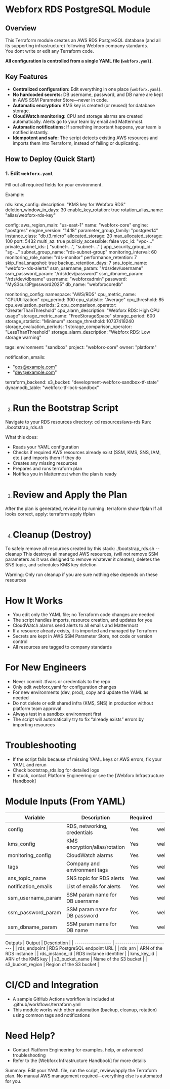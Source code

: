 # Webforx RDS PostgreSQL Module

## Overview

This Terraform module creates an AWS RDS PostgreSQL database (and all its supporting infrastructure) following Webforx company standards.  
You dont write or edit any Terraform code.  

**All configuration is controlled from a single YAML file (`webforx.yaml`).**

## Key Features

- **Centralized configuration:** Edit everything in one place (`webforx.yaml`).
- **No hardcoded secrets:** DB username, password, and DB name are kept in AWS SSM Parameter Store—never in code.
- **Automatic encryption:** KMS key is created (or reused) for database storage.
- **CloudWatch monitoring:** CPU and storage alarms are created automatically. Alerts go to your team by email and Mattermost.
- **Automatic notifications:** If something important happens, your team is notified instantly.
- **Idempotent and safe:** The script detects existing AWS resources and imports them into Terraform, instead of failing or duplicating.

## How to Deploy (Quick Start)

### 1. Edit `webforx.yaml`

Fill out all required fields for your environment.  

Example:

rds:
  kms_config:
    description: "KMS key for Webforx RDS"
    deletion_window_in_days: 30
    enable_key_rotation: true
    rotation_alias_name: "alias/webforx-rds-key"

  config:
    aws_region_main: "us-east-1"
    name: "webforx-core"
    engine: "postgres"
    engine_version: "14.18"
    parameter_group_family: "postgres14"
    instance_class: "db.t3.micro"
    allocated_storage: 20
    max_allocated_storage: 100
    port: 5432
    multi_az: true
    publicly_accessible: false
    vpc_id: "vpc-..."
    private_subnet_ids: [ "subnet-...", "subnet-..." ]
    app_security_group_id: "sg-..."
    subnet_group_name: "rds-subnet-group"
    monitoring_interval: 60
    monitoring_role_name: "rds-monitor"
    performance_retention: 7
    skip_final_snapshot: true
    backup_retention_days: 7
    sns_topic_name: "webforx-rds-alerts"
    ssm_username_param: "/rds/dev/username"
    ssm_password_param: "/rds/dev/password"
    ssm_dbname_param: "/rds/dev/dbname"
    username: "webforxadmin"
    password: "MyS3cur3P@ssword2025"
    db_name: "webforxcoredb"

  monitoring_config:
    namespace: "AWS/RDS"
    cpu_metric_name: "CPUUtilization"
    cpu_period: 300
    cpu_statistic: "Average"
    cpu_threshold: 85
    cpu_evaluation_periods: 2
    cpu_comparison_operator: "GreaterThanThreshold"
    cpu_alarm_description: "Webforx RDS: High CPU usage"
    storage_metric_name: "FreeStorageSpace"
    storage_period: 600
    storage_statistic: "Minimum"
    storage_threshold: 10737418240
    storage_evaluation_periods: 1
    storage_comparison_operator: "LessThanThreshold"
    storage_alarm_description: "Webforx RDS: Low storage warning"

tags:
  environment: "sandbox"
  project: "webforx-core"
  owner: "platform"

notification_emails:
  - "ops@example.com"
  - "dev@example.com"

terraform_backend:
  s3_bucket: "development-webforx-sandbox-tf-state"
  dynamodb_table: "webforx-tf-lock-sandbox"


2. # Run the Bootstrap Script
Navigate to your RDS resources directory:
cd resources/aws-rds
Run:
./bootstrap_rds.sh

What this does:

  - Reads your YAML configuration
  - Checks if required AWS resources already exist (SSM, KMS, SNS, IAM, etc.) and imports them if they do
  - Creates any missing resources
  - Prepares and runs terraform plan
  - Notifies you in Mattermost when the plan is ready

3. # Review and Apply the Plan
After the plan is generated, review it by running:
terraform show tfplan
If all looks correct, apply:
terraform apply tfplan

4. # Cleanup (Destroy)
To safely remove all resources created by this stack:
./bootstrap_rds.sh --cleanup
This destroys all managed AWS resources, (will not remove SSM parameters as it was designed to remove whatever it creates), deletes the SNS topic, and schedules KMS key deletion

Warning: Only run cleanup if you are sure nothing else depends on these resources

# How It Works
  - You edit only the YAML file; no Terraform code changes are needed
  - The script handles imports, resource creation, and updates for you
  - CloudWatch alarms send alerts to all emails and Mattermost
  - If a resource already exists, it is imported and managed by Terraform
  - Secrets are kept in AWS SSM Parameter Store, not code or version control
  - All resources are tagged to company standards

# For New Engineers
  - Never commit .tfvars or credentials to the repo
  - Only edit webforx.yaml for configuration changes
  - For new environments (dev, prod), copy and update the YAML as needed
  - Do not delete or edit shared infra (KMS, SNS) in production without platform team approval
  - Always test in a sandbox environment first
  - The script will automatically try to fix “already exists” errors by importing resources

# Troubleshooting
  - If the script fails because of missing YAML keys or AWS errors, fix your YAML and rerun
  - Check bootstrap_rds.log for detailed logs
  - If stuck, contact Platform Engineering or see the [Webforx Infrastructure Handbook]

# Module Inputs (From YAML)
| Variable             | Description                    | Required | Source       |
| -------------------- | ------------------------------ | -------- | ------------ |
| config               | RDS, networking, credentials   | Yes      | webforx.yaml |
| kms\_config          | KMS encryption/alias/rotation  | Yes      | webforx.yaml |
| monitoring\_config   | CloudWatch alarms              | Yes      | webforx.yaml |
| tags                 | Company and environment tags   | Yes      | webforx.yaml |
| sns\_topic\_name     | SNS topic for RDS alerts       | Yes      | webforx.yaml |
| notification\_emails | List of emails for alerts      | Yes      | webforx.yaml |
| ssm\_username\_param | SSM param name for DB username | Yes      | webforx.yaml |
| ssm\_password\_param | SSM param name for DB password | Yes      | webforx.yaml |
| ssm\_dbname\_param   | SSM param name for DB name     | Yes      | webforx.yaml |

Outputs
| Output             | Description                 |
| ------------------ | --------------------------- |
| rds\_endpoint      | RDS PostgreSQL endpoint URL |
| rds\_arn           | ARN of the RDS instance     |
| rds\_instance\_id  | RDS instance identifier     |
| kms\_key\_id       | ARN of the KMS key          |
| s3\_bucket\_name   | Name of the S3 bucket       |
| s3\_bucket\_region | Region of the S3 bucket     |

# CI/CD and Integration
  - A sample GitHub Actions workflow is included at .github/workflows/terraform.yml
  - This module works with other automation (backup, cleanup, rotation) using common tags and notifications

# Need Help?
  - Contact Platform Engineering for examples, help, or advanced troubleshooting
  - Refer to the [Webforx Infrastructure Handbook] for more details

Summary:
Edit your YAML file, run the script, review/apply the Terraform plan.
No manual AWS management required—everything else is automated for you.